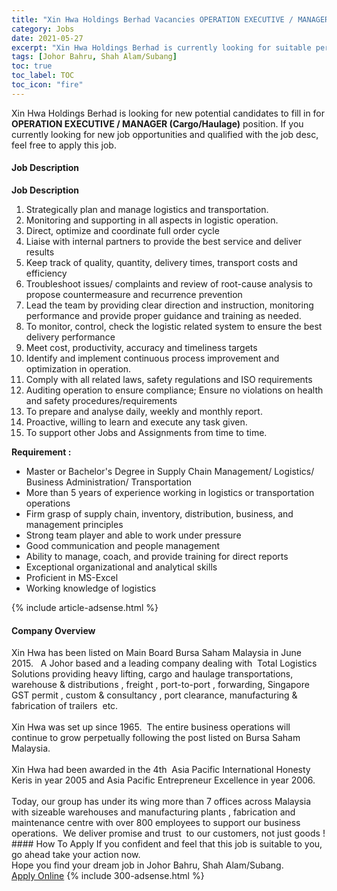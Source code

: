 ```yaml
---
title: "Xin Hwa Holdings Berhad Vacancies OPERATION EXECUTIVE / MANAGER (Cargo/Haulage)" 
category: Jobs 
date: 2021-05-27 
excerpt: "Xin Hwa Holdings Berhad is currently looking for suitable person to fill in the OPERATION EXECUTIVE / MANAGER (Cargo/Haulage) which based in Johor Bahru, Shah Alam/Subang" 
tags: [Johor Bahru, Shah Alam/Subang] 
toc: true 
toc_label: TOC 
toc_icon: "fire" 
--- 
```


<p>Xin Hwa Holdings Berhad is looking for new potential candidates to fill in for <b>OPERATION EXECUTIVE / MANAGER (Cargo/Haulage)</b> position. If you currently looking for new job opportunities and qualified with the job desc, feel free to apply this job.
</p><div><div><h4>Job Description</h4></div><div><div><span><div><p><strong>Job Description</strong></p><ol><li>Strategically plan and manage logistics and transportation.</li><li>Monitoring and supporting in all aspects in logistic operation.</li><li>Direct, optimize and coordinate full order cycle</li><li>Liaise with internal partners to provide the best service and deliver results</li><li>Keep track of quality, quantity, delivery times, transport costs and efficiency</li><li>Troubleshoot issues/ complaints and review of root-cause analysis to propose countermeasure and recurrence prevention</li><li>Lead the team by providing clear direction and instruction, monitoring performance and provide proper guidance and training as needed.</li><li>To monitor, control, check the logistic related system to ensure the best delivery performance&#160;</li><li>Meet cost, productivity, accuracy and timeliness targets</li><li>Identify and implement continuous process improvement and optimization in operation.</li><li>Comply with all related laws, safety regulations and ISO requirements</li><li>Auditing operation to ensure compliance; Ensure no violations on health and safety procedures/requirements</li><li>To prepare and analyse daily, weekly and monthly report.</li><li>Proactive, willing to learn and execute any task given.</li><li>To support other Jobs and Assignments from time to time.</li></ol><p><strong>Requirement :</strong></p><ul><li>Master or Bachelor's Degree in Supply Chain Management/ Logistics/ Business Administration/ Transportation</li><li>More than 5 years of experience working in logistics or transportation operations</li><li>Firm grasp of supply chain, inventory, distribution, business, and management principles</li><li>Strong team player and able to work under pressure</li><li>Good communication and people management</li><li>Ability to manage, coach, and provide training for direct reports</li><li>Exceptional organizational and analytical skills</li><li>Proficient in MS-Excel</li><li>Working knowledge of logistics&#160;</li></ul></div></span></div></div></div> 
{% include article-adsense.html %} 
<div><div><h4>Company Overview</h4></div><div><div><span><div><div>
<div>Xin Hwa has been listed on Main Board Bursa Saham Malaysia in June 2015.&#160; &#160;A Johor based and a leading company dealing with&#160; Total Logistics Solutions providing heavy lifting, cargo and haulage transportations, warehouse &amp; distributions , freight , port-to-port , forwarding, Singapore GST permit , custom &amp; consultancy , port clearance, manufacturing &amp;&#160; fabrication of trailers&#160; etc.</div>
<div><br>
Xin Hwa was set up since 1965.&#160; The entire business operations will continue to grow perpetually following the post listed on Bursa Saham Malaysia.</div>
<div><br>
Xin Hwa had been awarded in the 4th&#160; Asia Pacific International Honesty Keris in year 2005 and Asia Pacific Entrepreneur Excellence in year 2006.</div>
<div><br>
Today, our group has under its wing more than 7 offices across Malaysia with sizeable warehouses and manufacturing plants , fabrication and maintenance centre with over 800 employees to support our business operations.&#160; We deliver promise and trust&#160; to our customers, not just goods !</div>
</div></div></span></div></div></div> 
#### How To Apply 
If you confident and feel that this job is suitable to you, go ahead take your action now. <br/> 
Hope you find your dream job in Johor Bahru, Shah Alam/Subang. <br/> 
<a href="https://www.jobstreet.com.my/en/job/operation-executive-manager-cargo-haulage-4576617?jobId=jobstreet-my-job-4576617&" class="btn btn--info" target="_blank" rel="nofollow noopenner">Apply Online</a> 
{% include 300-adsense.html %} 